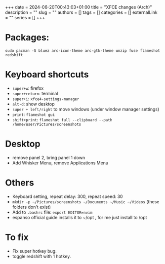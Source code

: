 +++ 
date = 2024-06-20T00:43:03+01:00
title = "XFCE changes (Arch)"
description = ""
slug = ""
authors = []
tags = []
categories = []
externalLink = ""
series = []
+++

# Packages:

`sudo pacman -S bluez arc-icon-theme arc-gtk-theme unzip fuse flameshot redshift`

# Keyboard shortcuts

- `super+w`: firefox
- `super+return`: terminal
- `super+i`: `xfce4-settings-manager`
- `alt-d`: show desktop
- `super + left/right` to move windows (under window manager settings)
- `print`: `flameshot gui`
- `shift+print`: `flameshot full --clipboard --path /home/user/Pictures/screenshots`

# Desktop

- remove panel 2, bring panel 1 down
- Add Whisker Menu, remove Applications Menu

# Others

- Keyboard setting, repeat delay: 300, repeat speed: 30
- `mkdir -p ~/Pictures/screenshots ~/Documents ~/Music ~/Videos` (these folders don't exist)
- Add to `.bashrc` file: `export EDITOR=nvim`
- espanso official guide installs it to ~/opt , for me just install to /opt

# To fix

- Fix super hotkey bug.
- toggle redshift with 1 hotkey.
